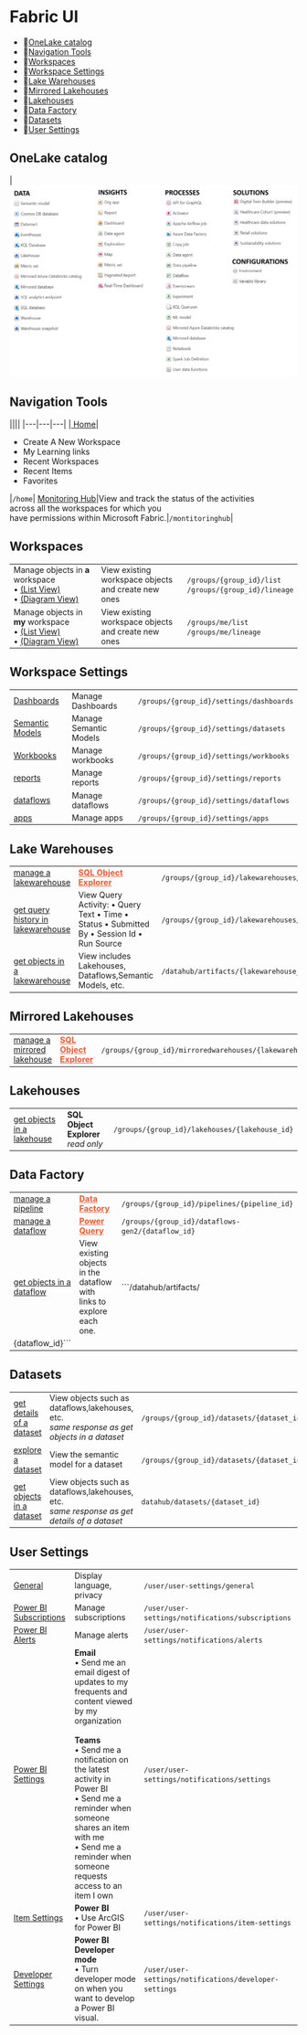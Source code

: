 
# Fabric UI

- 🔗[OneLake catalog](#bookmark-00)
- 🔗[Navigation Tools](#bookmark-01)
- 🔗[Workspaces](#bookmark-02)
- 🔗[Workspace Settings](#bookmark-03)
- 🔗[Lake Warehouses](#bookmark-04)
- 🔗[Mirrored Lakehouses](#bookmark-05)
- 🔗[Lakehouses](#bookmark-06)
- 🔗[Data Factory](#bookmark-07)
- 🔗[Datasets](#bookmark-08)
- 🔗[User Settings](#bookmark-09)


## OneLake catalog
<a name="bookmark-00" /><a>

|<img src="..\images\one-lake-catalog-by-category.png" >

## Navigation Tools

<a name="bookmark-01" /><a>
||||
|---|---|---|
|[ Home](https://app.fabric.microsoft.com/home?experience=fabric-developer)|<ul><li>Create A New Workspace</li><li>My Learning links</li><li>Recent Workspaces</li><li>Recent Items</li><li>Favorites</li></ul>|```/home```|
[ Monitoring Hub](https://app.fabric.microsoft.com/monitoringhub?experience=fabric-developer)|View and track the status of the activities<br>across all the workspaces for which you<br>have permissions within Microsoft Fabric.|```/montitoringhub```|

<a name="bookmark-02" /><a>
## Workspaces

||||
|---|---|---|
|Manage objects in **a** workspace<br>• [(List View)](https://app.fabric.microsoft.com/groups/de54c96a-73b9-4a80-b764-55b55da97475/list)<br>• [(Diagram View)](https://app.fabric.microsoft.com/groups/de54c96a-73b9-4a80-b764-55b55da97475/lineage)|View existing workspace objects<br>and create new ones|```/groups/{group_id}/list```<br>```/groups/{group_id}/lineage```|
|Manage objects in **my** workspace<br>• [(List View)](https://app.fabric.microsoft.com/groups/me/list)<br>• [(Diagram View)](https://app.fabric.microsoft.com/groups/me/lineage)|View existing workspace objects<br>and create new ones|```/groups/me/list```<br>```/groups/me/lineage```|



<a name="bookmark-03" /><a>
## Workspace Settings

||||
|---|---|---|
|[Dashboards](https://app.fabric.microsoft.com/groups/de54c96a-73b9-4a80-b764-55b55da97475/settings/dashboards)|Manage Dashboards|```/groups/{group_id}/settings/dashboards```|
|[Semantic Models](https://app.fabric.microsoft.com/groups/de54c96a-73b9-4a80-b764-55b55da97475/settings/datasets)|Manage Semantic Models|```/groups/{group_id}/settings/datasets```|
|[Workbooks](https://app.fabric.microsoft.com/groups/de54c96a-73b9-4a80-b764-55b55da97475/settings/workbooks)|Manage workbooks|```/groups/{group_id}/settings/workbooks```|
|[reports](https://app.fabric.microsoft.com/groups/de54c96a-73b9-4a80-b764-55b55da97475/settings/reports)|Manage reports|```/groups/{group_id}/settings/reports```|
|[dataflows](https://app.fabric.microsoft.com/groups/de54c96a-73b9-4a80-b764-55b55da97475/settings/dataflows)|Manage dataflows|```/groups/{group_id}/settings/dataflows```|
|[apps](https://app.fabric.microsoft.com/groups/de54c96a-73b9-4a80-b764-55b55da97475/settings/apps)|Manage apps|```/groups/{group_id}/settings/apps```|





<a name="bookmark-04" /><a>
## Lake Warehouses
||||
|---|---|---|
|[ manage a lakewarehouse](https://app.fabric.microsoft.com/groups/de54c96a-73b9-4a80-b764-55b55da97475/lakehouses/2c46dab1-6936-4961-9bbc-fecc53ac536b)| **<span style='color:#e56845;font-weight:800;text-decoration:underline'>SQL Object Explorer**|```/groups/{group_id}/lakewarehouses/{lakewarehouse_id}```|
|[ get query history in lakewarehouse](https://app.fabric.microsoft.com/groups/de54c96a-73b9-4a80-b764-55b55da97475/lakewarehouses/293100c0-8596-4028-b2b1-295f70ff37a9/warehouseMonitoring)|View Query Activity: • Query Text • Time • Status • Submitted By • Session Id • Run Source|```/groups/{group_id}/lakewarehouses/{lakewarehouse_id}/warehouseMonitoring```|
|[ get objects in a lakewarehouse](https://app.fabric.microsoft.com/datahub/artifacts/293100c0-8596-4028-b2b1-295f70ff37a9?experience=power-bi)|View includes Lakehouses, Dataflows,Semantic Models, etc.|```/datahub/artifacts/{lakewarehouse_id}```|



<a name="bookmark-05" /><a>
## Mirrored Lakehouses
||||
|---|---|---|
|[ manage a mirrored lakehouse](https://app.fabric.microsoft.com/groups/de54c96a-73b9-4a80-b764-55b55da97475/mirroredwarehouses/293100c0-8596-4028-b2b1-295f70ff37a9)|**<span style='color:#e56845;font-weight:800;text-decoration:underline'>SQL Object Explorer**|```/groups/{group_id}/mirroredwarehouses/{lakewarehouse_id}```|



<a name="bookmark-06" /><a>
## Lakehouses

||||
|---|---|---|
|[ get objects in a lakehouse](https://app.fabric.microsoft.com/groups/de54c96a-73b9-4a80-b764-55b55da97475/lakehouses/2c46dab1-6936-4961-9bbc-fecc53ac536b)|**SQL Object Explorer**<br>*read only*|```/groups/{group_id}/lakehouses/{lakehouse_id}```|



<a name="bookmark-07" /><a>
## Data Factory

||||
|---|---|---|
|[manage a pipeline](https://app.fabric.microsoft.com/groups/de54c96a-73b9-4a80-b764-55b55da97475/pipelines/246b6946-7e47-48fe-bb9c-e6cea141581e?experience=fabric-developer)|**<span style='color:#e56845;font-weight:800;text-decoration:underline'>Data Factory**|```/groups/{group_id}/pipelines/{pipeline_id}```|
|[ manage a dataflow](https://app.fabric.microsoft.com/groups/de54c96a-73b9-4a80-b764-55b55da97475/dataflows-gen2/97fcf54b-aa42-43c3-9177-25751d117932)|**<span style='color:#e56845;font-weight:800;text-decoration:underline'>Power Query**|```/groups/{group_id}/dataflows-gen2/{dataflow_id}```|
|[ get objects in a dataflow](https://app.fabric.microsoft.com/datahub/artifacts/97fcf54b-aa42-43c3-9177-25751d117932)|View existing objects in the dataflow with links to explore each one.|```/datahub/artifacts/
{dataflow_id}```|

<a name="bookmark-08" /><a>
## Datasets
||||
|---|---|---|
|[ get details of a dataset](https://app.fabric.microsoft.com/groups/de54c96a-73b9-4a80-b764-55b55da97475/datasets/e92a9cfc-c66b-4015-81e0-1cfdd35bc1c6/details) |View objects such as dataflows,lakehouses, etc.<br>*same response as get objects in a dataset*|```/groups/{group_id}/datasets/{dataset_id}/details```|
|[ explore a dataset](https://app.fabric.microsoft.com/groups/de54c96a-73b9-4a80-b764-55b55da97475/datasets/e92a9cfc-c66b-4015-81e0-1cfdd35bc1c6/explorations) |View the semantic model for a dataset|```/groups/{group_id}/datasets/{dataset_id}/details```|
|[ get objects in a dataset](https://app.fabric.microsoft.com/datahub/datasets/e92a9cfc-c66b-4015-81e0-1cfdd35bc1c6)|View objects such as dataflows,lakehouses, etc.<br>*same response as get details of a dataset*|```datahub/datasets/{dataset_id}```|





<a name="bookmark-09" /><a>
## User Settings

||||
|---|---|---|
|[General](https://app.fabric.microsoft.com/user/user-settings/general)|Display language, privacy|```/user/user-settings/general```|
|[Power BI Subscriptions](https://app.fabric.microsoft.com/user/user-settings/notifications/subscriptions)|Manage subscriptions|```/user/user-settings/notifications/subscriptions```|
|[Power BI Alerts](https://app.fabric.microsoft.com/user/user-settings/notifications/alerts)|Manage alerts|```/user/user-settings/notifications/alerts```|
|[Power BI Settings](https://app.fabric.microsoft.com/user/user-settings/notifications/settings)|**Email**<br>• Send me an email digest of updates to my frequents and content viewed by my organization<br><br>**Teams**<br>• Send me a notification on the latest activity in Power BI<br>• Send me a reminder when someone shares an item with me<br>• Send me a reminder when someone requests access to an item I own|```/user/user-settings/notifications/settings```|
|[Item Settings](https://app.fabric.microsoft.com/user/user-settings/notifications/item-settings)|**Power BI**<br>• Use ArcGIS for Power BI|```/user/user-settings/notifications/item-settings```|
|[Developer Settings](https://app.fabric.microsoft.com/user/user-settings/notifications/developer-settings)|**Power BI Developer mode**<br>• Turn developer mode on when you want to develop a Power BI visual.|```/user/user-settings/notifications/developer-settings```|